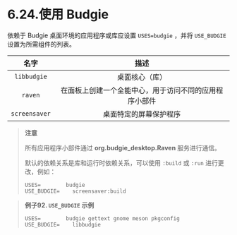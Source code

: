 # 6.24.使用 Budgie

依赖于 Budgie 桌面环境的应用程序或库应设置 `USES=budgie` ，并将 `USE_BUDGIE` 设置为所需组件的列表。

| 名字            | 描述                          |
|:-------------:|:---------------------------:|
| `libbudgie`   | 桌面核心（库）                     |
| `raven`       | 在面板上创建一个全能中心，用于访问不同的应用程序小部件 |
| `screensaver` | 桌面特定的屏幕保护程序                 |

> **注意**
> 
> 所有应用程序小部件通过 **org.budgie_desktop.Raven** 服务进行通信。
> 
> 默认的依赖关系是库和运行时依赖关系，可以使用 `:build` 或 `:run` 进行更改，例如：
> 
> ```
> USES=        budgie
> USE_BUDGIE=    screensaver:build
> ```

> **例子92. `USE_BUDGIE` 示例**
> 
> ```
> USES=        budgie gettext gnome meson pkgconfig
> USE_BUDGIE=    libbudgie
> ```

